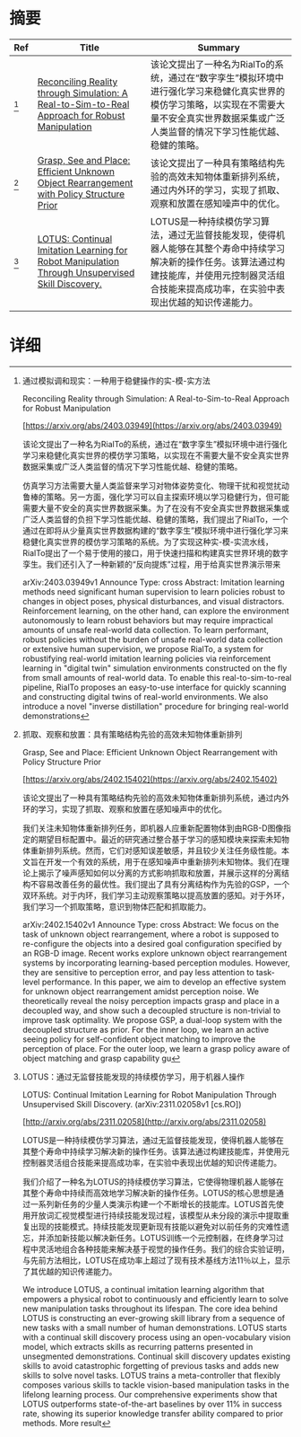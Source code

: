 # 摘要

| Ref | Title | Summary |
| --- | --- | --- |
| [^1] | [Reconciling Reality through Simulation: A Real-to-Sim-to-Real Approach for Robust Manipulation](https://arxiv.org/abs/2403.03949) | 该论文提出了一种名为RialTo的系统，通过在“数字孪生”模拟环境中进行强化学习来稳健化真实世界的模仿学习策略，以实现在不需要大量不安全真实世界数据采集或广泛人类监督的情况下学习性能优越、稳健的策略。 |
| [^2] | [Grasp, See and Place: Efficient Unknown Object Rearrangement with Policy Structure Prior](https://arxiv.org/abs/2402.15402) | 该论文提出了一种具有策略结构先验的高效未知物体重新排列系统，通过内外环的学习，实现了抓取、观察和放置在感知噪声中的优化。 |
| [^3] | [LOTUS: Continual Imitation Learning for Robot Manipulation Through Unsupervised Skill Discovery.](http://arxiv.org/abs/2311.02058) | LOTUS是一种持续模仿学习算法，通过无监督技能发现，使得机器人能够在其整个寿命中持续学习解决新的操作任务。该算法通过构建技能库，并使用元控制器灵活组合技能来提高成功率，在实验中表现出优越的知识传递能力。 |

# 详细

[^1]: 通过模拟调和现实：一种用于稳健操作的实-模-实方法

    Reconciling Reality through Simulation: A Real-to-Sim-to-Real Approach for Robust Manipulation

    [https://arxiv.org/abs/2403.03949](https://arxiv.org/abs/2403.03949)

    该论文提出了一种名为RialTo的系统，通过在“数字孪生”模拟环境中进行强化学习来稳健化真实世界的模仿学习策略，以实现在不需要大量不安全真实世界数据采集或广泛人类监督的情况下学习性能优越、稳健的策略。

    

    仿真学习方法需要大量人类监督来学习对物体姿势变化、物理干扰和视觉扰动鲁棒的策略。另一方面，强化学习可以自主探索环境以学习稳健行为，但可能需要大量不安全的真实世界数据采集。为了在没有不安全真实世界数据采集或广泛人类监督的负担下学习性能优越、稳健的策略，我们提出了RialTo，一个通过在即将从少量真实世界数据构建的“数字孪生”模拟环境中进行强化学习来稳健化真实世界的模仿学习策略的系统。为了实现这种实-模-实流水线，RialTo提出了一个易于使用的接口，用于快速扫描和构建真实世界环境的数字孪生。我们还引入了一种新颖的“反向提炼”过程，用于给真实世界演示带来

    arXiv:2403.03949v1 Announce Type: cross  Abstract: Imitation learning methods need significant human supervision to learn policies robust to changes in object poses, physical disturbances, and visual distractors. Reinforcement learning, on the other hand, can explore the environment autonomously to learn robust behaviors but may require impractical amounts of unsafe real-world data collection. To learn performant, robust policies without the burden of unsafe real-world data collection or extensive human supervision, we propose RialTo, a system for robustifying real-world imitation learning policies via reinforcement learning in "digital twin" simulation environments constructed on the fly from small amounts of real-world data. To enable this real-to-sim-to-real pipeline, RialTo proposes an easy-to-use interface for quickly scanning and constructing digital twins of real-world environments. We also introduce a novel "inverse distillation" procedure for bringing real-world demonstrations
    
[^2]: 抓取、观察和放置：具有策略结构先验的高效未知物体重新排列

    Grasp, See and Place: Efficient Unknown Object Rearrangement with Policy Structure Prior

    [https://arxiv.org/abs/2402.15402](https://arxiv.org/abs/2402.15402)

    该论文提出了一种具有策略结构先验的高效未知物体重新排列系统，通过内外环的学习，实现了抓取、观察和放置在感知噪声中的优化。

    

    我们关注未知物体重新排列任务，即机器人应重新配置物体到由RGB-D图像指定的期望目标配置中。最近的研究通过整合基于学习的感知模块来探索未知物体重新排列系统。然而，它们对感知误差敏感，并且较少关注任务级性能。本文旨在开发一个有效的系统，用于在感知噪声中重新排列未知物体。我们在理论上揭示了噪声感知如何以分离的方式影响抓取和放置，并展示这样的分离结构不容易改善任务的最优性。我们提出了具有分离结构作为先验的GSP，一个双环系统。对于内环，我们学习主动观察策略以提高放置的感知。对于外环，我们学习一个抓取策略，意识到物体匹配和抓取能力。

    arXiv:2402.15402v1 Announce Type: cross  Abstract: We focus on the task of unknown object rearrangement, where a robot is supposed to re-configure the objects into a desired goal configuration specified by an RGB-D image. Recent works explore unknown object rearrangement systems by incorporating learning-based perception modules. However, they are sensitive to perception error, and pay less attention to task-level performance. In this paper, we aim to develop an effective system for unknown object rearrangement amidst perception noise. We theoretically reveal the noisy perception impacts grasp and place in a decoupled way, and show such a decoupled structure is non-trivial to improve task optimality. We propose GSP, a dual-loop system with the decoupled structure as prior. For the inner loop, we learn an active seeing policy for self-confident object matching to improve the perception of place. For the outer loop, we learn a grasp policy aware of object matching and grasp capability gu
    
[^3]: LOTUS：通过无监督技能发现的持续模仿学习，用于机器人操作

    LOTUS: Continual Imitation Learning for Robot Manipulation Through Unsupervised Skill Discovery. (arXiv:2311.02058v1 [cs.RO])

    [http://arxiv.org/abs/2311.02058](http://arxiv.org/abs/2311.02058)

    LOTUS是一种持续模仿学习算法，通过无监督技能发现，使得机器人能够在其整个寿命中持续学习解决新的操作任务。该算法通过构建技能库，并使用元控制器灵活组合技能来提高成功率，在实验中表现出优越的知识传递能力。

    

    我们介绍了一种名为LOTUS的持续模仿学习算法，它使得物理机器人能够在其整个寿命中持续而高效地学习解决新的操作任务。LOTUS的核心思想是通过一系列新任务的少量人类演示构建一个不断增长的技能库。LOTUS首先使用开放词汇视觉模型进行持续技能发现过程，该模型从未分段的演示中提取重复出现的技能模式。持续技能发现更新现有技能以避免对以前任务的灾难性遗忘，并添加新技能以解决新任务。LOTUS训练一个元控制器，在终身学习过程中灵活地组合各种技能来解决基于视觉的操作任务。我们的综合实验证明，与先前方法相比，LOTUS在成功率上超过了现有技术基线方法11％以上，显示了其优越的知识传递能力。

    We introduce LOTUS, a continual imitation learning algorithm that empowers a physical robot to continuously and efficiently learn to solve new manipulation tasks throughout its lifespan. The core idea behind LOTUS is constructing an ever-growing skill library from a sequence of new tasks with a small number of human demonstrations. LOTUS starts with a continual skill discovery process using an open-vocabulary vision model, which extracts skills as recurring patterns presented in unsegmented demonstrations. Continual skill discovery updates existing skills to avoid catastrophic forgetting of previous tasks and adds new skills to solve novel tasks. LOTUS trains a meta-controller that flexibly composes various skills to tackle vision-based manipulation tasks in the lifelong learning process. Our comprehensive experiments show that LOTUS outperforms state-of-the-art baselines by over 11% in success rate, showing its superior knowledge transfer ability compared to prior methods. More result
    

